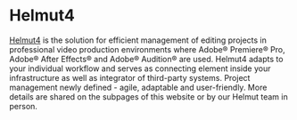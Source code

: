 Helmut4
=====

[Helmut4](https://www.helmut.de) is the solution for efficient management of editing projects in professional video production environments where Adobe® Premiere® Pro, Adobe® After Effects® and Adobe® Audition® are used. Helmut4 adapts to your individual workflow and serves as connecting element inside your infrastructure as well as integrator of third-party systems. Project management newly defined - agile, adaptable and user-friendly. More details are shared on the subpages of this website or by our Helmut team in person.
